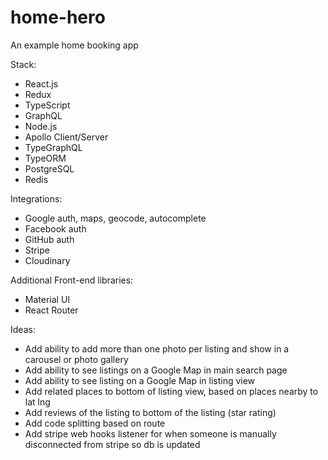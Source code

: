 # home-hero

An example home booking app

Stack:

-   React.js
-   Redux
-   TypeScript
-   GraphQL
-   Node.js
-   Apollo Client/Server
-   TypeGraphQL
-   TypeORM
-   PostgreSQL
-   Redis

Integrations:

-   Google auth, maps, geocode, autocomplete
-   Facebook auth
-   GitHub auth
-   Stripe
-   Cloudinary

Additional Front-end libraries:

-   Material UI
-   React Router

Ideas:

-   Add ability to add more than one photo per listing and show in a carousel or photo gallery
-   Add ability to see listings on a Google Map in main search page
-   Add ability to see listing on a Google Map in listing view
-   Add related places to bottom of listing view, based on places nearby to lat lng
-   Add reviews of the listing to bottom of the listing (star rating)
-   Add code splitting based on route
-   Add stripe web hooks listener for when someone is manually disconnected from stripe so db is updated
